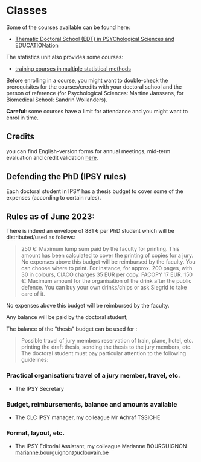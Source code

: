 # Classes
Some of the courses available can be found here:

* [Thematic Doctoral School (EDT) in PSYChological Sciences and EDUCATIONation](https://uclouvain.be/fr/facultes/psp/psyceduc.html)


The statistics unit also provides some courses:

* [training courses in multiple statistical methods](https://sites.uclouvain.be/training/smcs/index.php?page=services&spage=formation&l=fr)


Before enrolling in a course, you might want to double-check the prerequisites for the courses/credits with your doctoral school and the person of reference (for Psychological Sciences: Martine Janssens, for Biomedical School: Sandrin Wollanders).

**Careful**: some courses have a limit for attendance and you might want to enrol in time. 

## Credits


you can find English-version forms for annual meetings, mid-term evaluation and credit validation [here](https://uclouvain.be/en/faculties/psp/formulaires-informations-pratiques.html).


## Defending the PhD (IPSY rules)


Each doctoral student in IPSY has a thesis budget to cover some of the expenses (according to certain rules).

## Rules as of June 2023:

There is indeed an envelope of 881 € per PhD student which will be distributed/used as follows: 

> 250 €: Maximum lump sum paid by the faculty for printing. This amount has been calculated to cover the printing of copies for a jury. No expenses above this budget will be reimbursed by the faculty. You can choose where to print. For instance, for approx. 200 pages, with 30 in colours, CIACO charges 35 EUR per copy. FACOPY 17 EUR.
> 150 €: Maximum amount for the organisation of the drink after the public defence. You can buy your own drinks/chips or ask Siegrid to take care of it.

No expenses above this budget will be reimbursed by the faculty. 

Any balance will be paid by the doctoral student; 


The balance of the "thesis" budget can be used for :

> Possible travel of jury members 
> reservation of train, plane, hotel, etc. 
> printing the draft thesis, sending the thesis to the jury members, etc.
The doctoral student must pay particular attention to the following guidelines: 
### Practical organisation: travel of a jury member, travel, etc. 
* The IPSY Secretary 

### Budget, reimbursements, balance and amounts available 
* The CLC IPSY manager, my colleague Mr Achraf TSSICHE 

### Format, layout, etc. 
* The IPSY Editorial Assistant, my colleague Marianne BOURGUIGNON marianne.bourguignon@uclouvain.be

